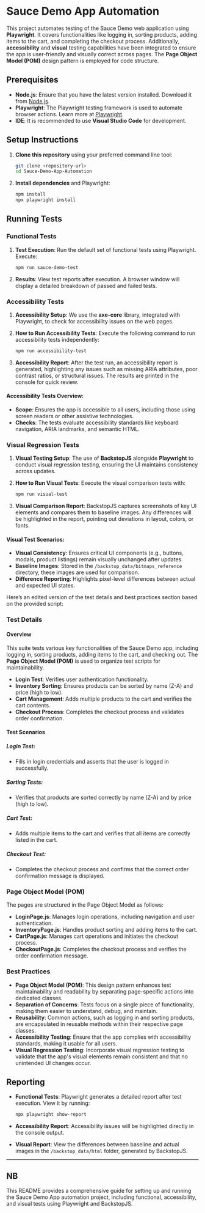 # Sauce Demo App Automation

This project automates testing of the Sauce Demo web application using **Playwright**. It covers functionalities like logging in, sorting products, adding items to the cart, and completing the checkout process. Additionally, **accessibility** and **visual** testing capabilities have been integrated to ensure the app is user-friendly and visually correct across pages. The **Page Object Model (POM)** design pattern is employed for code structure.

## Prerequisites

- **Node.js**: Ensure that you have the latest version installed. Download it from [Node.js](https://nodejs.org/).
- **Playwright**: The Playwright testing framework is used to automate browser actions. Learn more at [Playwright](https://playwright.dev/).
- **IDE**: It is recommended to use **Visual Studio Code** for development.

## Setup Instructions

1. **Clone this repository** using your preferred command line tool:

   ```bash
   git clone <repository-url>
   cd Sauce-Demo-App-Automation
   ```

2. **Install dependencies** and Playwright:

   ```bash
   npm install
   npx playwright install
   ```

## Running Tests

### Functional Tests

1. **Test Execution**: Run the default set of functional tests using Playwright. Execute:

   ```bash
   npm run sauce-demo-test
   ```

2. **Results**: View test reports after execution. A browser window will display a detailed breakdown of passed and failed tests.

### Accessibility Tests

1. **Accessibility Setup**: We use the **axe-core** library, integrated with Playwright, to check for accessibility issues on the web pages.

2. **How to Run Accessibility Tests**: Execute the following command to run accessibility tests independently:

   ```bash
   npm run accessibility-test
   ```

3. **Accessibility Report**: After the test run, an accessibility report is generated, highlighting any issues such as missing ARIA attributes, poor contrast ratios, or structural issues. The results are printed in the console for quick review.

#### **Accessibility Tests Overview**:

- **Scope**: Ensures the app is accessible to all users, including those using screen readers or other assistive technologies.
- **Checks**: The tests evaluate accessibility standards like keyboard navigation, ARIA landmarks, and semantic HTML.
  

### Visual Regression Tests

1. **Visual Testing Setup**: The use of **BackstopJS** alongside **Playwright** to conduct visual regression testing, ensuring the UI maintains consistency across updates.

2. **How to Run Visual Tests**: Execute the visual comparison tests with:

   ```bash
   npm run visual-test
   ```

3. **Visual Comparison Report**: BackstopJS captures screenshots of key UI elements and compares them to baseline images. Any differences will be highlighted in the report, pointing out deviations in layout, colors, or fonts.

#### **Visual Test Scenarios**:

- **Visual Consistency**: Ensures critical UI components (e.g., buttons, modals, product listings) remain visually unchanged after updates.
- **Baseline Images**: Stored in the `/backstop_data/bitmaps_reference` directory, these images are used for comparison.
- **Difference Reporting**: Highlights pixel-level differences between actual and expected UI states.

Here’s an edited version of the test details and best practices section based on the provided script:

### Test Details

#### Overview

This suite tests various key functionalities of the Sauce Demo app, including logging in, sorting products, adding items to the cart, and checking out. The **Page Object Model (POM)** is used to organize test scripts for maintainability.

- **Login Test**: Verifies user authentication functionality.
- **Inventory Sorting**: Ensures products can be sorted by name (Z-A) and price (high to low).
- **Cart Management**: Adds multiple products to the cart and verifies the cart contents.
- **Checkout Process**: Completes the checkout process and validates order confirmation.

#### Test Scenarios

##### **Login Test**:
- Fills in login credentials and asserts that the user is logged in successfully.

##### **Sorting Tests**:
- Verifies that products are sorted correctly by name (Z-A) and by price (high to low).

##### **Cart Test**:
- Adds multiple items to the cart and verifies that all items are correctly listed in the cart.

##### **Checkout Test**:
- Completes the checkout process and confirms that the correct order confirmation message is displayed.

### Page Object Model (POM)

The pages are structured in the Page Object Model as follows:

- **LoginPage.js**: Manages login operations, including navigation and user authentication.
- **InventoryPage.js**: Handles product sorting and adding items to the cart.
- **CartPage.js**: Manages cart operations and initiates the checkout process.
- **CheckoutPage.js**: Completes the checkout process and verifies the order confirmation message.

### Best Practices

- **Page Object Model (POM)**: This design pattern enhances test maintainability and readability by separating page-specific actions into dedicated classes.
- **Separation of Concerns**: Tests focus on a single piece of functionality, making them easier to understand, debug, and maintain.
- **Reusability**: Common actions, such as logging in and sorting products, are encapsulated in reusable methods within their respective page classes.
- **Accessibility Testing**: Ensure that the app complies with accessibility standards, making it usable for all users.
- **Visual Regression Testing**: Incorporate visual regression testing to validate that the app's visual elements remain consistent and that no unintended UI changes occur.

## Reporting

- **Functional Tests**: Playwright generates a detailed report after test execution. View it by running:

   ```bash
   npx playwright show-report
   ```

- **Accessibility Report**: Accessibility issues will be highlighted directly in the console output.
  
- **Visual Report**: View the differences between baseline and actual images in the `/backstop_data/html` folder, generated by BackstopJS.

---
## NB
This README provides a comprehensive guide for setting up and running the Sauce Demo App automation project, including functional, accessibility, and visual tests using Playwright and BackstopJS.

